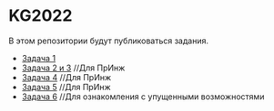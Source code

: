 # KG2022
В этом репозитории будут публиковаться задания.
* [Задача 1](https://github.com/nuzhnykh-avpp/KG2022/wiki/Task1)
* [Задача 2 и 3](https://github.com/nuzhnykh-avpp/KG2022/wiki/Task2---Task3) //Для ПрИнж
* [Задача 4](https://github.com/nuzhnykh-avpp/KG2022/wiki/Task4) //Для ПрИнж
* [Задача 5](https://github.com/nuzhnykh-avpp/KG2022/wiki/Task5) //Для ПрИнж
* [Задача 6](https://github.com/nuzhnykh-avpp/KG2022/wiki/Task6) //Для ознакомления с упущенными возможностями

